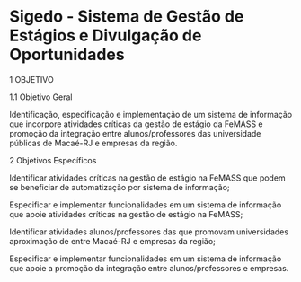 # Sigedo - Sistema de Gestão de Estágios e Divulgação de Oportunidades

1 OBJETIVO

1.1 Objetivo Geral

Identificação, especificação e implementação de um sistema de informação que incorpore atividades críticas da gestão de estágio da FeMASS e promoção da integração entre alunos/professores das universidade públicas
de Macaé-RJ e empresas da região.

2 Objetivos Específicos

Identificar atividades críticas na gestão de estágio na FeMASS que podem se beneficiar de automatização por sistema de informação;

Especificar e implementar funcionalidades em um sistema de informação que apoie atividades críticas na gestão de estágio na FeMASS;

Identificar atividades alunos/professores das que promovam universidades aproximação de entre Macaé-RJ e
empresas da região;

Especificar e implementar funcionalidades em um sistema de informação que apoie a promoção da integração entre alunos/professores e empresas.
